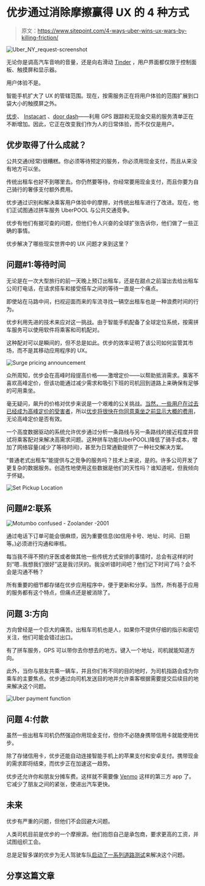 # 优步通过消除摩擦赢得 UX 的 4 种方式

> 原文：<https://www.sitepoint.com/4-ways-uber-wins-ux-wars-by-killing-friction/>

![Uber_NY_request-screenshot](img/efa6ed504095d383957599f1804ccb25.png)

无论你是调高汽车音响的音量，还是向右滑动 [Tinder](https://www.gotinder.com) ，用户界面都仅限于控制面板、触摸屏和显示器。

用户体验不是。

智能手机扩大了 UX 的管辖范围。现在，按需服务正在将用户体验的范围扩展到口袋大小的触摸屏之外。

[优步](https://www.uber.com)、 [Instacart](https://www.instacart.com) 、[door dash](https://www.doordash.com)——利用 GPS 跟踪和无现金交易的服务清单正在不断增加。因此，它正在改变我们作为人的日常体验，而不仅仅是用户。

## 优步取得了什么成就？

公共交通(经常)很糟糕。你必须等待预定的服务，你必须用现金支付，而且从来没有地方可以坐。

传统出租车也好不到哪里去。你仍然要等待，你经常要用现金支付，而且你要为自己骑行的奢侈支付额外费用。

优步通过识别和解决乘客用户体验中的摩擦，对传统出租车进行了改进。现在，他们正试图通过拼车服务 UberPOOL 与公共交通竞争。

优步有他们有据可查的问题，但他们令人兴奋的全球扩张告诉你，他们做了一些正确的事情。

优步解决了哪些现实世界中的 UX 问题才来到这里？

## 问题#1:等待时间

无论是在一次大型旅行的前一天晚上预订出租车，还是在甜点之前溜出去给出租车公司打电话，在请求搭车和接受搭车之间的等待一直是一个痛点。

即使站在马路中间，扫视迎面而来的车流寻找一辆空出租车也是一种浪费时间的行为。

优步利用先进的技术来应对这一挑战。由于智能手机配备了全球定位系统，按需拼车服务可以使用软件将乘客和司机配对。

这种配对可以是瞬间的，但不总是如此。优步的效率证明了该公司如何监管其市场，而不是其移动应用程序的 UX。

![Surge pricing announcement](img/7b8dd18d82c0be03609e9c6aad2fb96b.png)

众所周知，优步会在高峰时段提高价格——激增定价——以帮助抵消需求。乘客不喜欢高峰定价，但该功能通过减少需求和吸引下班的司机回到道路上来确保有足够的可用乘坐。

毫无疑问，飙升的价格对优步来说是一个艰难的公关挑战。[当然，一些用户在过去已经成为高峰定价的受害者](http://www.businessinsider.com/women-raises-362-to-pay-for-uber-ride-2014-11)，所以[优步将很快在你同意乘坐之前显示大概的费用](http://mashable.com/2016/06/24/uber-upfront-fares)，无论高峰定价是否有效。

一个高度数据驱动的系统允许优步通过分析一条路线与另一条路线的接近程度并尝试将乘客配对来解决高需求问题。这种拼车功能(UberPOOL)降低了骑手成本，增加了网络容量(减少了等待时间)，甚至为日常通勤提供了一种社交解决方案。

“普通老式出租车”能提供与之竞争的服务吗？技术上来说，是的。许多公司开发了更复杂的数据服务。创造性地使用这些数据是他们的天性吗？谁知道呢，但我倾向于怀疑。

![Set Pickup Location](img/8671d9a5c43eba748a0bc681a0e25644.png)

## 问题#2:联系

![Motumbo confused - Zoolander -2001](img/ae3e49689e9725d542aae22a1a6ef47c.png)

通过电话下订单可能会很麻烦，因为重要信息(如信用卡号、地址、时间、日期等。)必须进行沟通和审核。

每当我不得不预约牙医或者做其他一些传统方式安排的事情时，总会有这样的时刻“嗯..我想我们很好”这是我讨厌的。我没听错时间吧？他们记下时间了吗？会不会是沟通不畅？

所有重要的细节都存储在优步应用程序中，便于更新和分享。当然，所有基于应用的服务都有这个特点，但痛点还是被消除了。

## 问题 3:方向

方向曾经是一个巨大的痛苦。出租车司机也是人，如果你不提供仔细的指示和密切关注，他们可能会错过出口。

有了拼车服务，GPS 可以带你去你想去的地方。键入一个地址，司机就能知道方向。

此外，当你与朋友共乘一辆车，并且你们有不同的目的地时，为司机指路会成为你乘车的主要焦点。优步通过向司机发送目的地并允许乘客根据需要提交后续目的地来解决这个问题。

![Uber payment function ](img/1c74765ec996b5e89bd5fab053a3671b.png)

## 问题 4:付款

虽然一些出租车司机仍然强迫你用现金支付，但你不必随身携带信用卡就能使用优步。

除了存储信用卡，优步还能自动连接智能手机上的苹果支付和安卓支付。携带现金的需求即将结束，而优步正在加速这一趋势。

优步还允许你和朋友分摊车费。这样就不需要像 [Venmo](https://venmo.com/) 这样的第三方 app 了。它减少了朋友之间的紧张，使进出汽车更快。

## 未来

优步有严重的问题，但他们不会回避大问题。

人类司机目前是优步的一个摩擦源。他们抱怨自己是承包商，要求更高的工资，并试图组织工会。

总是足智多谋的优步为无人驾驶车队[启动了一系列道路测试](https://newsroom.uber.com/us-pennsylvania/new-wheels/)来解决这个问题。

## 分享这篇文章